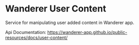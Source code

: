 <h1>Wanderer User Content</h1>

<p>
    Service for manipulating user added content in Wanderer app.
</p>

Api Documentation: https://wanderer-app.github.io/public-resources/docs/user-content/
